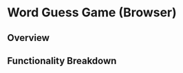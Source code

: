 # Word Guess Game (Browser)

## Overview
<!-- Created a word game using Javascript, theme made with bootstrap and CSS-->

## Functionality Breakdown
<!-- Random selects a word from an array, that runs through an object and functions that check to see if a word guess is part of that word, then updates the page accordingly. If game is lost or won it runs an alert


